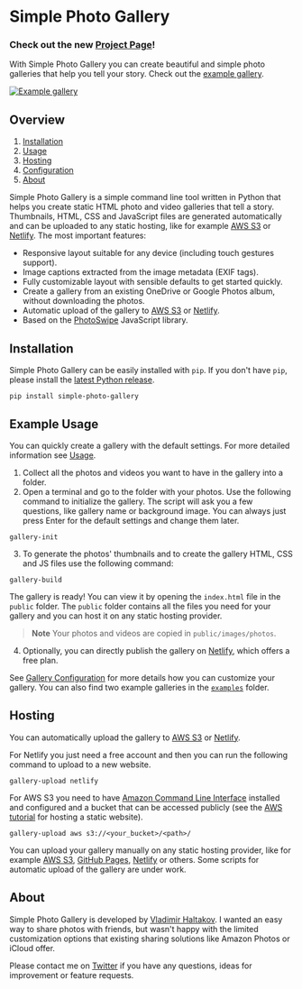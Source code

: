 # Simple Photo Gallery

### Check out the new [Project Page](https://haltakov.net/simple-photo-gallery)!

With Simple Photo Gallery you can create beautiful and simple photo galleries that help you tell your story. Check out the [example gallery](https://www.haltakov.net/simple-photo-gallery/gallery_usa_multi/).

[![Example gallery](https://github.com/haltakov/simple-photo-gallery/blob/master/examples/gallery_usa_multi/screenshot_gallery_usa_multi.jpg?raw=true)](https://www.haltakov.net/simple-photo-gallery/gallery_usa_multi/)


## Overview

1. [Installation](#installation)
2. [Usage](#usage)
3. [Hosting](#hosting)
4. [Configuration](#configuration)
5. [About](#about)

Simple Photo Gallery is a simple command line tool written in Python that helps you create static HTML photo and video galleries that tell a story. Thumbnails, HTML, CSS and JavaScript files are generated automatically and can be uploaded to any static hosting, like for example [AWS S3](https://aws.amazon.com/s3/) or [Netlify](https://www.netlify.com/). The most important features:

* Responsive layout suitable for any device (including touch gestures support).
* Image captions extracted from the image metadata (EXIF tags).
* Fully customizable layout with sensible defaults to get started quickly.
* Create a gallery from an existing OneDrive or Google Photos album, without downloading the photos.
* Automatic upload of the gallery to [AWS S3](https://aws.amazon.com/s3/) or [Netlify](https://www.netlify.com/).
* Based on the [PhotoSwipe](https://photoswipe.com/) JavaScript library.

## Installation

Simple Photo Gallery can be easily installed with `pip`. If you don't have `pip`, please install the [latest Python release](https://www.python.org/downloads/).
```
pip install simple-photo-gallery
```

## Example Usage

You can quickly create a gallery with the default settings. For more detailed information see [Usage](doc/Usage.md).

1. Collect all the photos and videos you want to have in the gallery into a folder.
2. Open a terminal and go to the folder with your photos. Use the following command to initialize the gallery. The script will ask you a few questions, like gallery name or background image. You can always just press Enter for the default settings and change them later.
```
gallery-init
```

3. To generate the photos' thumbnails and to create the gallery HTML, CSS and JS files use the following command:
```
gallery-build
```

The gallery is ready! You can view it by opening the `index.html` file in the `public` folder. The `public` folder contains all the files you need for your gallery and you can host it on any static hosting provider.

> **Note**
> Your photos and videos are copied in `public/images/photos`.

4. Optionally, you can directly publish the gallery on [Netlify](https://www.netlify.com/), which offers a free plan.

See [Gallery Configuration](doc/GalleryConfiguration.md) for more details how you can customize your gallery. You can also find two example galleries in the [`examples`](https://github.com/haltakov/simple-photo-gallery/tree/master/examples) folder.


## Hosting

You can automatically upload the gallery to [AWS S3](https://aws.amazon.com/s3/) or [Netlify](https://www.netlify.com/).

For Netlify you just need a free account and then you can run the following command to upload to a new website.
```
gallery-upload netlify
```

For AWS S3 you need to have [Amazon Command Line Interface](https://aws.amazon.com/cli/) installed and configured and a bucket that can be accessed publicly (see the [AWS tutorial](https://aws.amazon.com/getting-started/projects/host-static-website/) for hosting a static website).
```
gallery-upload aws s3://<your_bucket>/<path>/
```

You can upload your gallery manually on any static hosting provider, like for example [AWS S3](https://aws.amazon.com/s3/), [GitHub Pages](https://pages.github.com/), [Netlify](https://www.netlify.com/) or others. Some scripts for automatic upload of the gallery are under work.


## About

Simple Photo Gallery is developed by [Vladimir Haltakov](https://www.haltakov.net). I wanted an easy way to share photos with friends, but wasn't happy with the limited customization options that existing sharing solutions like Amazon Photos or iCloud offer.

Please contact me on [Twitter](https://twitter.com/haltakov) if you have any questions, ideas for improvement or feature requests.